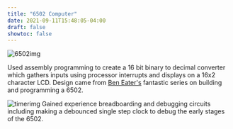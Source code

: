 ```yaml
---
title: "6502 Computer"
date: 2021-09-11T15:48:05-04:00
draft: false
showtoc: false
---
```


![6502img](https://climapp.nyc3.digitaloceanspaces.com/OtherImages/image_50409985.JPG)

Used assembly programming to create a 16 bit binary to decimal converter which gathers inputs using processor interrupts and displays on a 16x2 character LCD. Design came from [Ben Eater's](https://eater.net/) fantastic series on building and programming a 6502.

![timerimg](https://climapp.nyc3.digitaloceanspaces.com/OtherImages/image_50392321.JPG)
Gained experience breadboarding and debugging circuits including making a debounced single step clock to debug the early stages of the 6502.